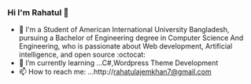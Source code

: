 ### Hi I'm Rahatul 👋

- 🔭 I'm a Student of American International University Bangladesh, pursuing a Bachelor of Engineering degree in Computer Science And Engineering, who is passionate about Web development, Artificial intelligence, and open source :octocat:
- 🌱 I’m currently learning ...C#,Wordpress Theme Development
- 📫 How to reach me: ...http://rahatulajemkhan7@gmail.com
